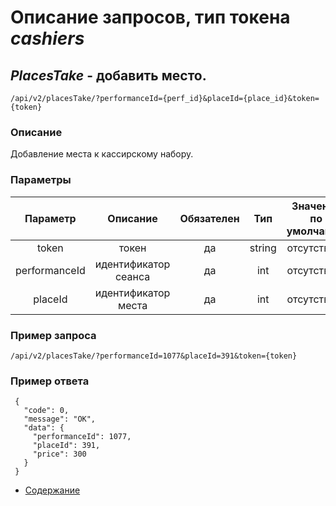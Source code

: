 Описание запросов, тип токена _cashiers_
================================

_PlacesTake_ - добавить место.
------------------------------------
`/api/v2/placesTake/?performanceId={perf_id}&placeId={place_id}&token={token}`

### Описание
Добавление места к кассирскому набору.

### Параметры
| Параметр 	|        Описание       	| Обязателен 	|   Тип  	| Значение по умолчанию 	|
|:--------:	|:---------------------:	|:----------:	|:------:	|:---------------------:	|
|   token  	|         токен         	|     да     	| string 	|      отсутствует      	|
|  performanceId 	| идентификатор сеанса |     да     	|   int  	|      отсутствует      	|
|  placeId 	| идентификатор места |     да     	|   int  	|      отсутствует      	|

### Пример запроса
`/api/v2/placesTake/?performanceId=1077&placeId=391&token={token}`

### Пример ответа
```
 {
   "code": 0,
   "message": "OK",
   "data": {
     "performanceId": 1077,
     "placeId": 391,
     "price": 300
   }
 }
```

* [Содержание](../index)